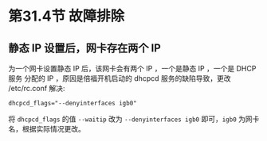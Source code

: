 # 第31.4节 故障排除

## 静态 IP 设置后，网卡存在两个 IP

为一个网卡设置静态 IP 后，该网卡会有两个 IP ，一个是静态 IP ，一个是 DHCP服务 分配的 IP ，原因是倍福开机启动的 dhcpcd 服务的缺陷导致，更改 /etc/rc.conf 解决:

```
dhcpcd_flags="--denyinterfaces igb0"
```

将 `dhcpcd_flags` 的值 `--waitip` 改为 `--denyinterfaces igb0` 即可，`igb0` 为网卡名，根据实际情况更改。
